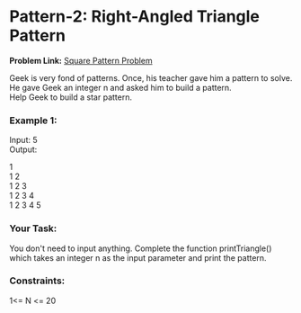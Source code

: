 # Pattern-2: Right-Angled Triangle Pattern
**Problem Link:** [Square Pattern Problem](https://practice.geeksforgeeks.org/problems/right-triangle/1)

Geek is very fond of patterns. Once, his teacher gave him a pattern to solve. He gave Geek an integer n and asked him to build a pattern.  
Help Geek to build a star pattern.

### Example 1:
Input: 5  
Output:
<p>
  1<br/>
  1 2<br/>
  1 2 3<br/>
  1 2 3 4<br/>
  1 2 3 4 5<br/>
</p>

### Your Task:
You don't need to input anything. Complete the function printTriangle() which takes  an integer n  as the input parameter and print the pattern.

### Constraints:
1<= N <= 20